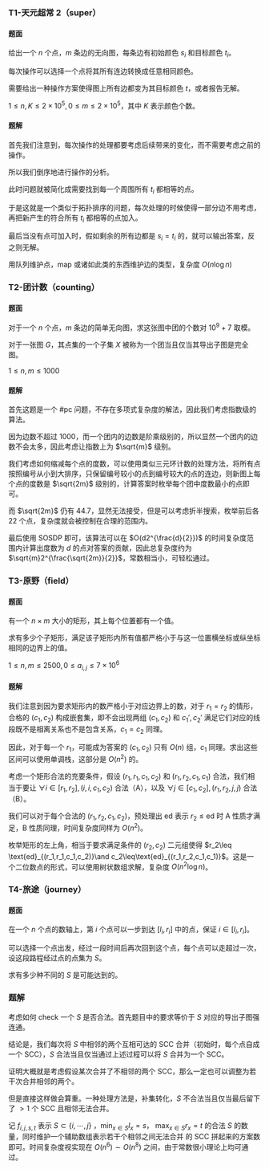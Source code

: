 ### T1-天元超常 2（super）

#### 题面

给出一个 $n$ 个点，$m$ 条边的无向图，每条边有初始颜色 $s_i$ 和目标颜色 $t_i$。

每次操作可以选择一个点将其所有连边转换成任意相同颜色。

需要给出一种操作方案使得图上所有边都变为其目标颜色 $t$，或者报告无解。 

$1\leq n,K\leq 2\times10^5,0\leq m\leq 2\times10^5$，其中 $K$ 表示颜色个数。

#### 题解

首先我们注意到，每次操作的处理都要考虑后续带来的变化，而不需要考虑之前的操作。

所以我们倒序地进行操作的分析。

此时问题就被简化成需要找到每一个周围所有 $t_i$ 都相等的点。

于是这就是一个类似于拓扑排序的问题，每次处理的时候使得一部分边不用考虑，再把新产生的符合所有 $t_i$ 都相等的点加入。

最后当没有点可加入时，假如剩余的所有边都是 $s_i=t_i$ 的，就可以输出答案，反之则无解。  

用队列维护点，map 或诸如此类的东西维护边的类型，复杂度 $O(n\log n)$ 



### T2-团计数（counting）

#### 题面

对于一个 $n$ 个点，$m$ 条边的简单无向图，求这张图中团的个数对 $10^9+7$ 取模。

对于一张图 $G$，其点集的一个子集 $X$ 被称为一个团当且仅当其导出子图是完全图。

$1\leq n,m\leq 1000$

#### 题解

首先这题是一个 #pc 问题，不存在多项式复杂度的解法，因此我们考虑指数级的算法。

因为边数不超过 $1000$，而一个团内的边数是阶乘级别的，所以显然一个团内的边数不会太多，因此考虑让指数上为 $\sqrt{m}$ 级别。

我们考虑如何缩减每个点的度数，可以使用类似三元环计数的处理方法，将所有点按照编号从小到大排序，只保留编号较小的点到编号较大的点的连边，则新图上每个点的度数是 $\sqrt{2m}$ 级别的，计算答案时枚举每个团中度数最小的点即可。

而 $\sqrt{2m}$ 仍有 $44.7$，显然无法接受，但是可以考虑折半搜索，枚举前后各 $22$ 个点，复杂度就会被控制在合理的范围内。

最后使用 SOSDP 即可，该算法可以在 $O(d2^{\frac{d}{2}})$ 的时间复杂度范围内计算出度数为 $d$ 的点对答案的贡献，因此总复杂度约为 $\sqrt{m}2^{\frac{\sqrt{2m}}{2}}$，常数相当小，可轻松通过。



### T3-原野（field）

#### 题面

有一个 $n\times m$ 大小的矩形，其上每个位置都有一个值。

求有多少个子矩形，满足该子矩形内所有值都严格小于与这一位置横坐标或纵坐标相同的边界上的值。

$1\leq n,m\leq 2500,0\leq a_{i,j}\leq 7\times 10^6$

#### 题解

我们注意到因为要求矩形内的数严格小于对应边界上的数，对于 $r_1=r_2$ 的情形，合格的 $(c_1,c_2)$ 构成嵌套集，即不会出现两组 $(c_1,c_2)$ 和 $c_1',c_2'$ 满足它们对应的线段既不是相离关系也不是包含关系，$c_1=c_2$ 同理。

 因此，对于每一个 $r_1$，可能成为答案的 $(c_1,c_2)$ 只有 $O(n)$ 组，$c_1$ 同理。求出这些区间可以使用单调栈，这部分是 $O(n^2)$ 的。

考虑一个矩形合法的充要条件，假设 $(r_1,r_1,c_1,c_2)$ 和 $(r_1,r_2,c_1,c_1)$ 合法，我们相当于要让 $\forall i\in[r_1,r_2],(i,i,c_1,c_2)$ 合法（A），以及 $\forall j\in[c_1,c_2],(r_1,r_2,j,j)$ 合法（B）。

我们可以对于每个合法的 $(r_1,r_2,c_1,c_2)$，预处理出 $\text{ed}$ 表示 $r_2\leq\text{ed}$ 时 $\text{A}$ 性质才满足，$\text{B}$ 性质同理，时间复杂度同样为 $O(n^2)$。

枚举矩形的左上角，相当于要求满足条件的 $(r_2,c_2)$ 二元组使得 $r_2\leq \text{ed}_{(r_1,r_1,c_1,c_2)}\and c_2\leq\text{ed}_{(r_1,r_2,c_1,c_1)}$。这是一个二位数点的形式，可以使用树状数组求解，复杂度 $O(n^2\log n)$。



### T4-旅途（journey）

#### 题面

在一个 $n$ 个点的数轴上，第 $i$ 个点可以一步到达 $[l_i,r_i]$ 中的点，保证 $i\in[l_i,r_i]$。

可以选择一个点出发，经过一段时间后再次回到这个点，每个点可以走超过一次，设这段路程经过点的点集为 $S$。

求有多少种不同的 $S$ 是可能达到的。

### 题解

考虑如何 check 一个 $S$ 是否合法。首先题目中的要求等价于 $S$ 对应的导出子图强连通。

结论是，我们每次将 $S$ 中相邻的两个互相可达的 SCC 合并（初始时，每个点自成 一个 SCC），$S$ 合法当且仅当通过上述过程可以将 $S$ 合并为一个 SCC。

证明大概就是考虑假设某次合并了不相邻的两个 SCC，那么一定也可以调整为若干次合并相邻的两个。

但是直接这样做会算重。一种处理方法是，补集转化，$S$ 不合法当且仅当最后留下 了 $>1$ 个 SCC 且相邻无法合并。

记 $f_{i,j,s,t}$ 表示 $S\subset\{i,\cdots,j\}$ ，$\min_{x\in S}l_x=s$， $\max_{x\in S}r_x=t$ 的合法 $S$ 的数量，同时维护一个辅助数组表示若干个相邻之间无法合并 的 SCC 拼起来的方案数即可。时间复杂度视实现在 $O(n^6)\sim O(n^8)$ 之间，由于常数很小理论上均可通过。

